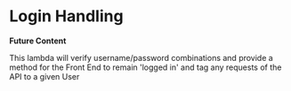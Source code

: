 # Login Handling

**Future Content**

This lambda will verify username/password combinations and provide a method for the Front End to remain 'logged in' and tag any requests of the API to a given User
